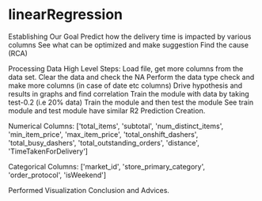 # linearRegression

Establishing Our Goal
Predict how the delivery time is impacted by various columns
See what can be optimized and make suggestion
Find the cause (RCA)

Processing Data
High Level Steps:
Load file, get more columns from the data set.
Clear the data and check the NA
Perform the data type check and make more columns (in case of date etc columns)
Drive hypothesis and results in graphs and find correlation
Train the module with data by taking test-0.2 (i.e 20% data)
Train the module and then test the module
See train module and test module have similar R2
Prediction Creation. 

Numerical Columns: ['total_items', 'subtotal', 'num_distinct_items', 'min_item_price', 'max_item_price', 'total_onshift_dashers', 'total_busy_dashers', 'total_outstanding_orders', 'distance', 'TimeTakenForDelivery']

Categorical Columns: ['market_id', 'store_primary_category', 'order_protocol', 'isWeekend']

Performed Visualization
Conclusion
and Advices.


